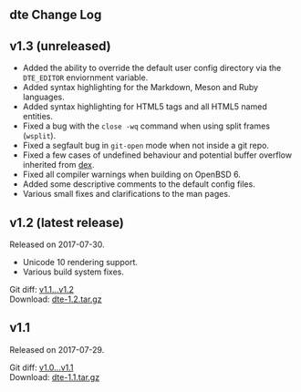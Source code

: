 dte Change Log
--------------

v1.3 (unreleased)
-----------------

* Added the ability to override the default user config directory via
  the `DTE_EDITOR` enviornment variable.
* Added syntax highlighting for the Markdown, Meson and Ruby languages.
* Added syntax highlighting for HTML5 tags and all HTML5 named entities.
* Fixed a bug with the `close -wq` command when using split frames
  (`wsplit`).
* Fixed a segfault bug in `git-open` mode when not inside a git repo.
* Fixed a few cases of undefined behaviour and potential buffer overflow
  inherited from [dex].
* Fixed all compiler warnings when building on OpenBSD 6.
* Added some descriptive comments to the default config files.
* Various small fixes and clarifications to the man pages.

v1.2 (latest release)
---------------------

Released on 2017-07-30.

* Unicode 10 rendering support.
* Various build system fixes.

Git diff: [v1.1...v1.2](https://github.com/craigbarnes/dte/compare/v1.1...v1.2)  
Download: [dte-1.2.tar.gz](https://craigbarnes.gitlab.io/dte/dist/dte-1.2.tar.gz)

v1.1
----

Released on 2017-07-29.

Git diff: [v1.0...v1.1](https://github.com/craigbarnes/dte/compare/v1.0...v1.1)  
Download: [dte-1.1.tar.gz](https://craigbarnes.gitlab.io/dte/dist/dte-1.1.tar.gz)


[dex]: https://github.com/tihirvon/dex
